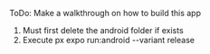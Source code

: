 ToDo: Make a walkthrough on how to build this app

1. Must first delete the android folder if exists
2. Execute px expo run:android --variant release
